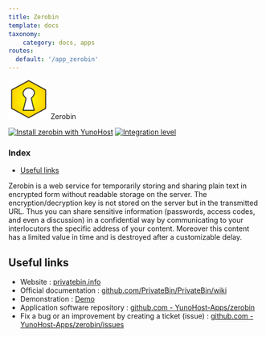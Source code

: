 ```yaml
---
title: Zerobin
template: docs
taxonomy:
    category: docs, apps
routes:
  default: '/app_zerobin'
---
```


<img src="/images/zerobin_logo.svg" height="80px" alt="zerobin's logo"> Zerobin

[![Install zerobin with YunoHost](https://install-app.yunohost.org/install-with-yunohost.png)](https://install-app.yunohost.org/?app=zerobin) [![Integration level](https://dash.yunohost.org/integration/zerobin.svg)](https://dash.yunohost.org/appci/app/zerobin)

### Index

- [Useful links](#useful-links)

Zerobin is a web service for temporarily storing and sharing plain text in encrypted form without readable storage on the server. The encryption/decryption key is not stored on the server but in the transmitted URL. Thus you can share sensitive information (passwords, access codes, and even a discussion) in a confidential way by communicating to your interlocutors the specific address of your content. Moreover this content has a limited value in time and is destroyed after a customizable delay.

## Useful links

+ Website : [privatebin.info](https://privatebin.info/)
+ Official documentation : [github.com/PrivateBin/PrivateBin/wiki](https://github.com/PrivateBin/PrivateBin/wiki)
+ Demonstration : [Demo](https://privatebin.net/)
+ Application software repository : [github.com - YunoHost-Apps/zerobin](https://github.com/YunoHost-Apps/zerobin_ynh)
+ Fix a bug or an improvement by creating a ticket (issue) : [github.com - YunoHost-Apps/zerobin/issues](https://github.com/YunoHost-Apps/zerobin_ynh/issues)
